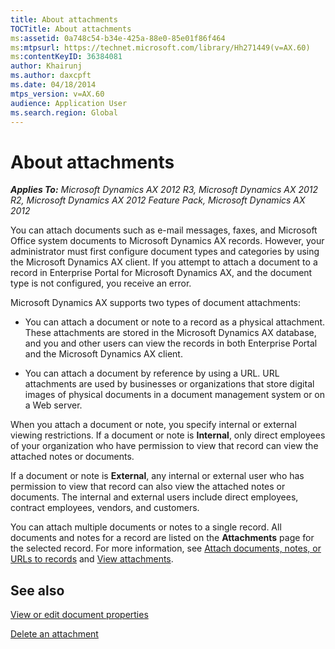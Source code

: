 ```yaml
---
title: About attachments
TOCTitle: About attachments
ms:assetid: 0a748c54-b34e-425a-88e0-85e01f86f464
ms:mtpsurl: https://technet.microsoft.com/library/Hh271449(v=AX.60)
ms:contentKeyID: 36384081
author: Khairunj
ms.author: daxcpft
ms.date: 04/18/2014
mtps_version: v=AX.60
audience: Application User
ms.search.region: Global
---
```


# About attachments 


_**Applies To:** Microsoft Dynamics AX 2012 R3, Microsoft Dynamics AX 2012 R2, Microsoft Dynamics AX 2012 Feature Pack, Microsoft Dynamics AX 2012_

You can attach documents such as e-mail messages, faxes, and Microsoft Office system documents to Microsoft Dynamics AX records. However, your administrator must first configure document types and categories by using the Microsoft Dynamics AX client. If you attempt to attach a document to a record in Enterprise Portal for Microsoft Dynamics AX, and the document type is not configured, you receive an error.

Microsoft Dynamics AX supports two types of document attachments:

  - You can attach a document or note to a record as a physical attachment. These attachments are stored in the Microsoft Dynamics AX database, and you and other users can view the records in both Enterprise Portal and the Microsoft Dynamics AX client.

  - You can attach a document by reference by using a URL. URL attachments are used by businesses or organizations that store digital images of physical documents in a document management system or on a Web server.

When you attach a document or note, you specify internal or external viewing restrictions. If a document or note is **Internal**, only direct employees of your organization who have permission to view that record can view the attached notes or documents.

If a document or note is **External**, any internal or external user who has permission to view that record can also view the attached notes or documents. The internal and external users include direct employees, contract employees, vendors, and customers.

You can attach multiple documents or notes to a single record. All documents and notes for a record are listed on the **Attachments** page for the selected record. For more information, see [Attach documents, notes, or URLs to records](attach-documents-notes-or-urls-to-records.md) and [View attachments](view-attachments.md).

## See also

[View or edit document properties](view-or-edit-document-properties.md)

[Delete an attachment](delete-an-attachment.md)

  


